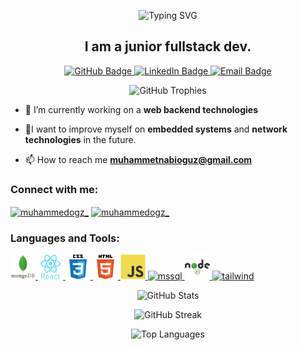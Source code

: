 <p align="center">
    <img src="https://readme-typing-svg.demolab.com?font=Fira+Code&size=24&pause=2000&color=F75C7E&center=true&vCenter=true&width=600&lines=Welcome+to+my+GitHub!;Fullstack+Developer+%7C+Tech+Enthusiast;Always+learning+something+new..." alt="Typing SVG" />
</p>
<h2 align="center">I am a junior fullstack dev.</h3>
<p align="center">
    <a href="https://github.com/muhammed-ogz?tab=repositories">
        <img src="https://img.shields.io/badge/GitHub-100000?style=for-the-badge&logo=github&logoColor=white" alt="GitHub Badge"/>
    </a>
    <a href="https://www.linkedin.com/in/muhammed-ogz/">
        <img src="https://img.shields.io/badge/LinkedIn-blue?style=for-the-badge&logo=linkedin&logoColor=white" alt="LinkedIn Badge"/>
    </a>
    <a href="mailto:muhammetnabioguz@gmail.com">
        <img src="https://img.shields.io/badge/Email-D14836?style=for-the-badge&logo=gmail&logoColor=white" alt="Email Badge"/>
    </a>
</p>

<p align="center">
    <img src="https://github-profile-trophy.vercel.app/?username=muhammed-ogz&theme=radical&no-frame=true&no-bg=true&margin-w=10" alt="GitHub Trophies" />
</p>


- 🌱 I’m currently working on a **web backend technologies**
- 🔭I want to improve myself on **embedded systems** and **network technologies** in the future.

- 📫 How to reach me **muhammetnabioguz@gmail.com**

<h3 align="left">Connect with me:</h3>
<p align="left">
<a href="https://twitter.com/muhammedogz_" target="blank"><img align="center" src="https://raw.githubusercontent.com/rahuldkjain/github-profile-readme-generator/master/src/images/icons/Social/twitter.svg" alt="muhammedogz_" height="30" width="40" /></a>
<a href="https://instagram.com/muhammedogz_" target="blank"><img align="center" src="https://raw.githubusercontent.com/rahuldkjain/github-profile-readme-generator/master/src/images/icons/Social/instagram.svg" alt="muhammedogz_" height="30" width="40" /></a>
</p>

<h3 align="left">Languages and Tools:</h3>
<a href="https://www.mongodb.com/" target="_blank" rel="noreferrer"> <img src="https://raw.githubusercontent.com/devicons/devicon/master/icons/mongodb/mongodb-original-wordmark.svg" alt="mongodb" width="40" height="40"/> </a>
<a href="https://react.dev/" target="_blank" rel="noreferrer"> <img src="https://raw.githubusercontent.com/devicons/devicon/master/icons/react/react-original-wordmark.svg" alt="react" width="40" height="40"/> </a>
<a href="https://www.w3schools.com/css/" target="_blank" rel="noreferrer"> <img src="https://raw.githubusercontent.com/devicons/devicon/master/icons/css3/css3-original-wordmark.svg" alt="css3" width="40" height="40"/> </a>
<a href="https://www.w3.org/html/" target="_blank" rel="noreferrer"> <img src="https://raw.githubusercontent.com/devicons/devicon/master/icons/html5/html5-original-wordmark.svg" alt="html5" width="40" height="40"/> </a> 
<a href="https://developer.mozilla.org/en-US/docs/Web/JavaScript" target="_blank" rel="noreferrer"> <img src="https://raw.githubusercontent.com/devicons/devicon/master/icons/javascript/javascript-original.svg" alt="javascript" width="40" height="40"/> </a> 
<a href="https://www.microsoft.com/en-us/sql-server" target="_blank" rel="noreferrer"> <img src="https://www.svgrepo.com/show/303229/microsoft-sql-server-logo.svg" alt="mssql" width="40" height="40"/> </a> <a href="https://nodejs.org" target="_blank" rel="noreferrer"> <img src="https://raw.githubusercontent.com/devicons/devicon/master/icons/nodejs/nodejs-original-wordmark.svg" alt="nodejs" width="40" height="40"/> </a> <a href="https://tailwindcss.com/" target="_blank" rel="noreferrer"> <img src="https://www.vectorlogo.zone/logos/tailwindcss/tailwindcss-icon.svg" alt="tailwind" width="40" height="40"/> </a> </p>

<p align="center">
    <img src="https://github-readme-stats.vercel.app/api?username=muhammed-ogz&show_icons=true&theme=radical&hide_border=true&count_private=true&include_all_commits=true&custom_title=Muhammed's+GitHub+Stats" alt="GitHub Stats" />
</p>
<p align="center">
    <img src="https://github-readme-streak-stats.herokuapp.com/?user=muhammed-ogz&theme=radical&hide_border=true" alt="GitHub Streak" />
</p>
<p align="center">
    <img src="https://github-readme-stats.vercel.app/api/top-langs/?username=muhammed-ogz&layout=compact&theme=radical&hide_border=true" alt="Top Languages" />
</p>
